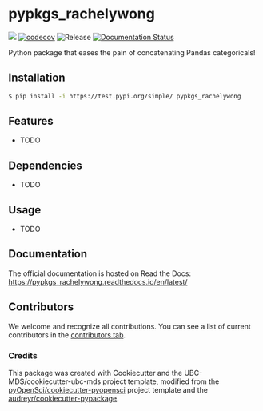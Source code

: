 # pypkgs_rachelywong 

![](https://github.com/rachelywong/pypkgs_rachelywong/workflows/build/badge.svg) [![codecov](https://codecov.io/gh/rachelywong/pypkgs_rachelywong/branch/main/graph/badge.svg)](https://codecov.io/gh/rachelywong/pypkgs_rachelywong) ![Release](https://github.com/rachelywong/pypkgs_rachelywong/workflows/Release/badge.svg) [![Documentation Status](https://readthedocs.org/projects/pypkgs_rachelywong/badge/?version=latest)](https://pypkgs_rachelywong.readthedocs.io/en/latest/?badge=latest)

Python package that eases the pain of concatenating Pandas categoricals!

## Installation

```bash
$ pip install -i https://test.pypi.org/simple/ pypkgs_rachelywong
```

## Features

- TODO

## Dependencies

- TODO

## Usage

- TODO

## Documentation

The official documentation is hosted on Read the Docs: https://pypkgs_rachelywong.readthedocs.io/en/latest/

## Contributors

We welcome and recognize all contributions. You can see a list of current contributors in the [contributors tab](https://github.com/rachelywong/pypkgs_rachelywong/graphs/contributors).

### Credits

This package was created with Cookiecutter and the UBC-MDS/cookiecutter-ubc-mds project template, modified from the [pyOpenSci/cookiecutter-pyopensci](https://github.com/pyOpenSci/cookiecutter-pyopensci) project template and the [audreyr/cookiecutter-pypackage](https://github.com/audreyr/cookiecutter-pypackage).
